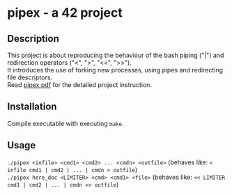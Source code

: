 # pipex - a 42 project

## Description
This project is about reproducing the behaviour of the bash piping ("|") and redirection operators ("<", ">", "<<", ">>"). </br>
It introduces the use of forking new processes, using pipes and redirecting file descriptors. </br>
Read [pipex.pdf](https://github.com/leonyannick/pipex/blob/main/pipex.pdf) for the detailed project instruction. </br>

## Installation
Compile executable with executing `make`.

## Usage
`./pipex <infile> <cmd1> <cmd2> ... <cmdn> <outfile>` (behaves like: `< infile cmd1 | cmd2 | ... | cmdn > outfile`) </br>
`./pipex here_doc <LIMITER> <cmd> <cmd1> <file>` (behaves like: `<< LIMITER cmd1 | cmd2 | ... | cmdn >> outfile`)

